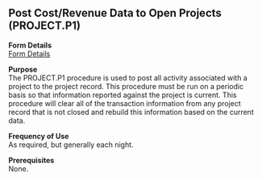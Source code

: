 ##  Post Cost/Revenue Data to Open Projects (PROJECT.P1)

<PageHeader />

**Form Details**  
[ Form Details ](PROJECT-P1-1/)   

**Purpose**  
The PROJECT.P1 procedure is used to post all activity associated with a
project to the project record. This procedure must be run on a periodic basis
so that information reported against the project is current. This procedure
will clear all of the transaction information from any project record that is
not closed and rebuild this information based on the current data.

**Frequency of Use**  
As required, but generally each night.

**Prerequisites**  
None.

<badge text= "Version 8.10.57" vertical="middle" />

<PageFooter />
